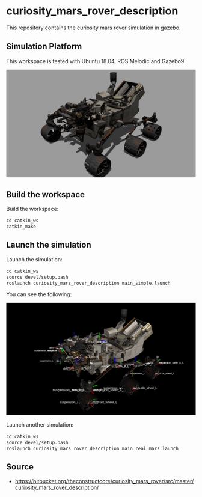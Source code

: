 # curiosity_mars_rover_description
This repository contains the curiosity mars rover simulation in gazebo.
## Simulation Platform
This workspace is tested with Ubuntu 18.04, ROS Melodic and Gazebo9.
<p align="center">
    <img src="assets/curiosity_gazebo.png", width="800">
</p>

## Build the workspace
Build the workspace:
```
cd catkin_ws
catkin_make
```

## Launch the simulation
Launch the simulation:
```
cd catkin_ws
source devel/setup.bash
roslaunch curiosity_mars_rover_description main_simple.launch
```
You can see the following:
<p align="center">
    <img src="assets/curiosity_rviz.png", width="800">
</p>

Launch another simulation:
```
cd catkin_ws
source devel/setup.bash
roslaunch curiosity_mars_rover_description main_real_mars.launch
```

## Source
- https://bitbucket.org/theconstructcore/curiosity_mars_rover/src/master/curiosity_mars_rover_description/

